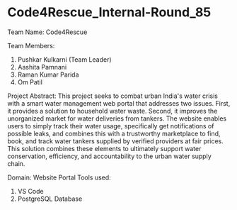 # Code4Rescue_Internal-Round_85
Team Name: Code4Rescue

Team Members: 
  1) Pushkar Kulkarni (Team Leader)
  2) Aashita Pamnani
  3) Raman Kumar Parida
  4) Om Patil

Project Abstract: 
This project seeks to combat urban India's water crisis with a smart water management web portal that addresses two issues. 
First, it provides a solution to household water waste. 
Second, it improves the unorganized market for water deliveries from tankers. 
The website enables users to simply track their water usage, specifically get notifications of possible leaks, and combines this with a trustworthy marketplace to find, book, and track water tankers supplied by verified providers at fair prices.
This solution combines these elements to ultimately support water conservation, efficiency, and accountability to the urban water supply chain.

Domain: Website Portal
Tools used: 
  1) VS Code
  2) PostgreSQL Database
  
